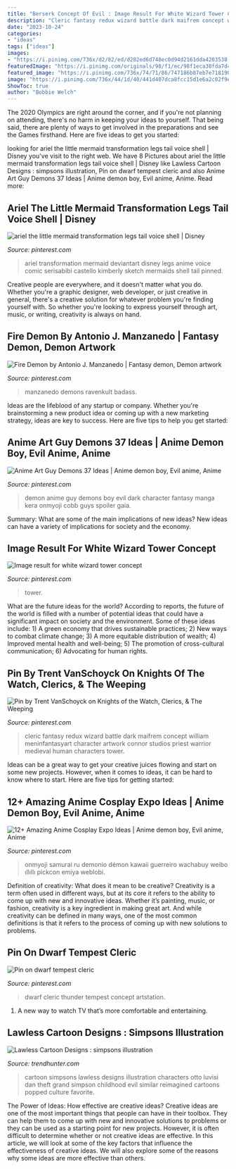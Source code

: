 ```yaml
---
title: "Berserk Concept Of Evil : Image Result For White Wizard Tower Concept"
description: "Cleric fantasy redux wizard battle dark maifrem concept william meninfantasyart character artwork connor studios priest warrior medieval human characters tower"
date: "2023-10-24"
categories:
- "ideas"
tags: ["ideas"]
images:
- "https://i.pinimg.com/736x/d2/82/ed/d282ed6d748ec0d94d2161dda4203538.jpg"
featuredImage: "https://i.pinimg.com/originals/98/f1/ec/98f1eca38fda7d440deb03b5b447e328.jpg"
featured_image: "https://i.pinimg.com/736x/74/71/86/747186b87eb7e7181906d3297607c6f5.jpg"
image: "https://i.pinimg.com/736x/44/1d/40/441d407dca8fcc15d1e6a2c02f9ee6d2--ariel-the-little-mermaid-little-mermaids.jpg"
ShowToc: true
author: "Bobbie Welch"
---
```



The 2020 Olympics are right around the corner, and if you're not planning on attending, there's no harm in keeping your ideas to yourself. That being said, there are plenty of ways to get involved in the preparations and see the Games firsthand. Here are five ideas to get you started: 

	

		
looking for ariel the little mermaid transformation legs tail voice shell | Disney you've visit to the right web. We have 8 Pictures about ariel the little mermaid transformation legs tail voice shell | Disney like Lawless Cartoon Designs : simpsons illustration, Pin on dwarf tempest cleric and also Anime Art Guy Demons 37 Ideas | Anime demon boy, Evil anime, Anime. Read more:
		
    
## Ariel The Little Mermaid Transformation Legs Tail Voice Shell | Disney

<img loading=lazy src="https://i.pinimg.com/736x/44/1d/40/441d407dca8fcc15d1e6a2c02f9ee6d2--ariel-the-little-mermaid-little-mermaids.jpg" onerror="this.onerror=null;this.src='https://tse3.mm.bing.net/th?id=OIP.8cILx4DtejirLaubzCxvkQHaKs&amp;pid=15.1';" alt="ariel the little mermaid transformation legs tail voice shell | Disney">

_Source: pinterest.com_

>ariel transformation mermaid deviantart disney legs anime voice comic serisabibi castello kimberly sketch mermaids shell tail pinned. 

	

Creative people are everywhere, and it doesn't matter what you do. Whether you're a graphic designer, web developer, or just creative in general, there's a creative solution for whatever problem you're finding yourself with. So whether you're looking to express yourself through art, music, or writing, creativity is always on hand.

    
## Fire Demon By Antonio J. Manzanedo | Fantasy Demon, Demon Artwork

<img loading=lazy src="https://i.pinimg.com/736x/f2/2a/00/f22a00f2f42aec7892624663ba15ce01.jpg" onerror="this.onerror=null;this.src='https://tse3.mm.bing.net/th?id=OIP.3dzuivSqvj-oLmILmUcb0AHaKL&amp;pid=15.1';" alt="Fire Demon by Antonio J. Manzanedo | Fantasy demon, Demon artwork">

_Source: pinterest.com_

>manzanedo demons ravenkult badass. 

	

Ideas are the lifeblood of any startup or company. Whether you're brainstorming a new product idea or coming up with a new marketing strategy, ideas are key to success. Here are five tips to help you get started: 

    
## Anime Art Guy Demons 37 Ideas | Anime Demon Boy, Evil Anime, Anime

<img loading=lazy src="https://i.pinimg.com/736x/74/71/86/747186b87eb7e7181906d3297607c6f5.jpg" onerror="this.onerror=null;this.src='https://tse1.mm.bing.net/th?id=OIP.rqYNjW6IPr-SW2WcuKSnNwAAAA&amp;pid=15.1';" alt="Anime Art Guy Demons 37 Ideas | Anime demon boy, Evil anime, Anime">

_Source: pinterest.com_

>demon anime guy demons boy evil dark character fantasy manga kera onmyoji cobb guys spoiler gaia. 

	

Summary: What are some of the main implications of new ideas?
New ideas can have a variety of implications for society and the economy.

    
## Image Result For White Wizard Tower Concept

<img loading=lazy src="https://i.pinimg.com/736x/0c/d6/46/0cd646bca6b25703c174b46c276ae57d.jpg" onerror="this.onerror=null;this.src='https://tse3.mm.bing.net/th?id=OIP.cilE0CEwwQ6MHlFr_khRiQHaFO&amp;pid=15.1';" alt="Image result for white wizard tower concept">

_Source: pinterest.com_

>tower. 

	

What are the future ideas for the world?
According to reports, the future of the world is filled with a number of potential ideas that could have a significant impact on society and the environment. Some of these ideas include: 1) A green economy that drives sustainable practices; 2) New ways to combat climate change; 3) A more equitable distribution of wealth; 4) Improved mental health and well-being; 5) The promotion of cross-cultural communication; 6) Advocating for human rights.

    
## Pin By Trent VanSchoyck On Knights Of The Watch, Clerics, &amp; The Weeping

<img loading=lazy src="https://i.pinimg.com/originals/98/f1/ec/98f1eca38fda7d440deb03b5b447e328.jpg" onerror="this.onerror=null;this.src='https://tse1.mm.bing.net/th?id=OIP.gQ-V74rUUy4PsV-UG_YZggHaKd&amp;pid=15.1';" alt="Pin by Trent VanSchoyck on Knights of the Watch, Clerics, &amp; The Weeping">

_Source: pinterest.com_

>cleric fantasy redux wizard battle dark maifrem concept william meninfantasyart character artwork connor studios priest warrior medieval human characters tower. 

	

Ideas can be a great way to get your creative juices flowing and start on some new projects. However, when it comes to ideas, it can be hard to know where to start. Here are five tips for getting started: 

    
## 12+ Amazing Anime Cosplay Expo Ideas | Anime Demon Boy, Evil Anime, Anime

<img loading=lazy src="https://i.pinimg.com/736x/f6/63/cf/f663cf1732d6713541999416ba47d4d4.jpg" onerror="this.onerror=null;this.src='https://tse1.mm.bing.net/th?id=OIP.04kABEMRp6p0t9MtcJwrQAHaKe&amp;pid=15.1';" alt="12+ Amazing Anime Cosplay Expo Ideas | Anime demon boy, Evil anime, Anime">

_Source: pinterest.com_

>onmyoji samurai ru demonio démon kawaii guerreiro wachabuy weibo ıllıllı pickcon emiya weblobi. 

	

Definition of creativity: What does it mean to be creative?
Creativity is a term often used in different ways, but at its core it refers to the ability to come up with new and innovative ideas. Whether it’s painting, music, or fashion, creativity is a key ingredient in making great art. And while creativity can be defined in many ways, one of the most common definitions is that it refers to the process of coming up with new solutions to problems.

    
## Pin On Dwarf Tempest Cleric

<img loading=lazy src="https://i.pinimg.com/736x/d2/82/ed/d282ed6d748ec0d94d2161dda4203538.jpg" onerror="this.onerror=null;this.src='https://tse3.mm.bing.net/th?id=OIP.QZjISDw8SVjskqV8QajH_QHaKe&amp;pid=15.1';" alt="Pin on dwarf tempest cleric">

_Source: pinterest.com_

>dwarf cleric thunder tempest concept artstation. 

	

1. A new way to watch TV that’s more comfortable and entertaining.

    
## Lawless Cartoon Designs : Simpsons Illustration

<img loading=lazy src="http://cdn.trendhunterstatic.com/thumbs/simpsons-illustration.jpeg" onerror="this.onerror=null;this.src='https://tse2.mm.bing.net/th?id=OIP.aNdFoOyomQz05pvVwKUszwHaE4&amp;pid=15.1';" alt="Lawless Cartoon Designs : simpsons illustration">

_Source: trendhunter.com_

>cartoon simpsons lawless designs illustration characters otto luvisi dan theft grand simpson childhood evil similar reimagined cartoons popped culture favorite. 

	

The Power of Ideas: How effective are creative ideas?
Creative ideas are one of the most important things that people can have in their toolbox. They can help them to come up with new and innovative solutions to problems or they can be used as a starting point for new projects. However, it is often difficult to determine whether or not creative ideas are effective. In this article, we will look at some of the key factors that influence the effectiveness of creative ideas. We will also explore some of the reasons why some ideas are more effective than others.

